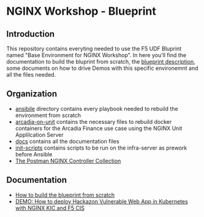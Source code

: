 # NGINX Workshop - Blueprint 
    
## Introduction

This repository contains everyting needed to use the F5 UDF Bluprint named "Base Environment for NGINX Workshop". In here you'll find the documentation to build the bluprint from scratch, the [blueprint description](https://github.com/tomminux/nginx-workshop-udf-blueprint/blob/master/blueprint-description.txt), some documents on how to drive Demos with this specific environemnt and all the files needed.

## Organization

- [ansibile](https://github.com/tomminux/nginx-workshop-udf-blueprint/tree/master/ansible) directory contains every playbook needed to rebuild the environment from scratch
- [arcadia-on-unit](https://github.com/tomminux/nginx-workshop-udf-blueprint/tree/master/arcadia-on-unit) contains the necessary files to rebuild docker containers for the Arcadia Finance use case using the NGINX Unit Applilcation Server
- [docs](https://github.com/tomminux/nginx-workshop-udf-blueprint/tree/master/docs) contains all the documentation files
- [init-scripts](https://github.com/tomminux/nginx-workshop-udf-blueprint/tree/master/init-scripts) contains scripts to be run on the infra-server as prework before Ansible
- [The Postman NGINX Controller Collection](https://github.com/tomminux/nginx-workshop-udf-blueprint/blob/master/postman-ncontroller-collection.yaml)

## Documentation

- [How to build the blueprint from scratch](https://github.com/tomminux/nginx-workshop-udf-blueprint/blob/master/docs/how-to-build-the-blueprint.md)
- [DEMO: How to deploy Hackazon Vulnerable Web App in Kubernetes with NGINX KIC and F5 CIS](https://github.com/tomminux/nginx-workshop-udf-blueprint/blob/master/docs/kic-cis-use-case.md)